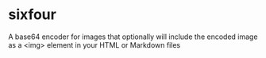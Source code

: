 sixfour
========

A base64 encoder for images that optionally will include the encoded image as a &lt;img> element in your HTML or Markdown files
